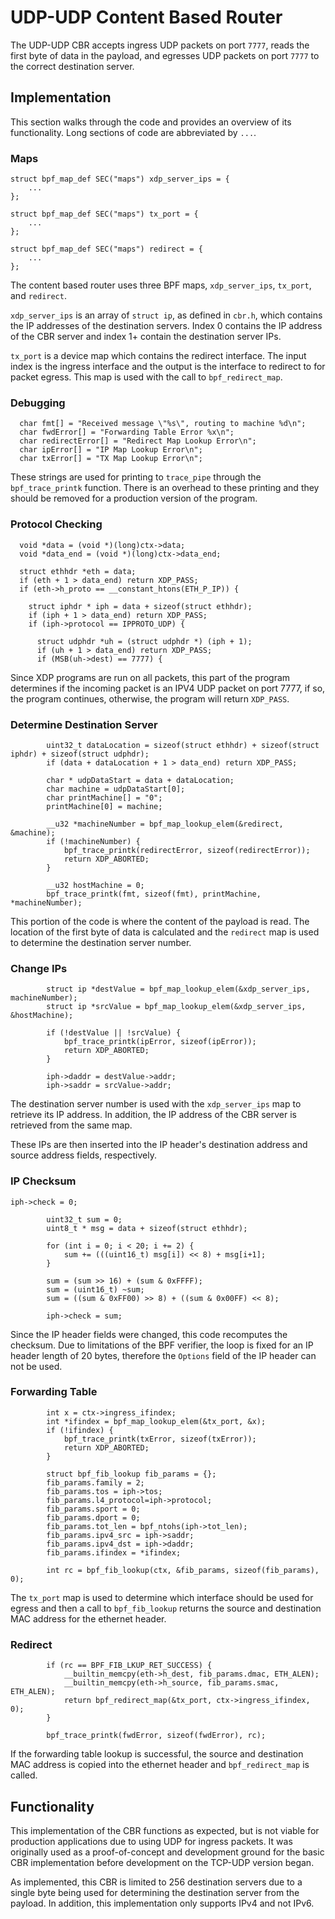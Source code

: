 # UDP-UDP Content Based Router

The UDP-UDP CBR accepts ingress UDP packets on port `7777`, reads the first byte of data in the payload, and egresses UDP packets on port `7777` to the correct destination server.

## Implementation

This section walks through the code and provides an overview of its functionality. Long sections of code are abbreviated by `...`.

### Maps

```
struct bpf_map_def SEC("maps") xdp_server_ips = {
    ...
};

struct bpf_map_def SEC("maps") tx_port = {
	...
};

struct bpf_map_def SEC("maps") redirect = {
	...
};
```

The content based router uses three BPF maps, `xdp_server_ips`, `tx_port`, and `redirect`.

`xdp_server_ips` is an array of `struct ip`, as defined in `cbr.h`, which contains the IP addresses of the destination servers. Index 0 contains the IP address of the CBR server and index 1+ contain the destination server IPs.

`tx_port` is a device map which contains the redirect interface. The input index is the ingress interface and the output is the interface to redirect to for packet egress. This map is used with the call to `bpf_redirect_map`. 

### Debugging

``` 
  char fmt[] = "Received message \"%s\", routing to machine %d\n";
  char fwdError[] = "Forwarding Table Error %x\n";
  char redirectError[] = "Redirect Map Lookup Error\n";
  char ipError[] = "IP Map Lookup Error\n";
  char txError[] = "TX Map Lookup Error\n";
```

These strings are used for printing to `trace_pipe` through the `bpf_trace_printk` function. There is an overhead to these printing and they should be removed for a production version of the program.

### Protocol Checking

```
  void *data = (void *)(long)ctx->data;
  void *data_end = (void *)(long)ctx->data_end;

  struct ethhdr *eth = data;
  if (eth + 1 > data_end) return XDP_PASS;
  if (eth->h_proto == __constant_htons(ETH_P_IP)) {
  
    struct iphdr * iph = data + sizeof(struct ethhdr);
    if (iph + 1 > data_end) return XDP_PASS;
    if (iph->protocol == IPPROTO_UDP) {

      struct udphdr *uh = (struct udphdr *) (iph + 1);
      if (uh + 1 > data_end) return XDP_PASS;
      if (MSB(uh->dest) == 7777) {
```

Since XDP programs are run on all packets, this part of the program determines if the incoming packet is an IPV4 UDP packet on port 7777, if so, the program continues, otherwise, the program will return `XDP_PASS`.

### Determine Destination Server

```
        uint32_t dataLocation = sizeof(struct ethhdr) + sizeof(struct iphdr) + sizeof(struct udphdr);
        if (data + dataLocation + 1 > data_end) return XDP_PASS; 

		char * udpDataStart = data + dataLocation;
		char machine = udpDataStart[0];
		char printMachine[] = "0";
		printMachine[0] = machine;

		__u32 *machineNumber = bpf_map_lookup_elem(&redirect, &machine);
		if (!machineNumber) {
			bpf_trace_printk(redirectError, sizeof(redirectError));
			return XDP_ABORTED;
		}
		
		__u32 hostMachine = 0;
		bpf_trace_printk(fmt, sizeof(fmt), printMachine, *machineNumber); 
``` 

This portion of the code is where the content of the payload is read. The location of the first byte of data is calculated and the `redirect` map is used to determine the destination server number. 

### Change IPs

```
        struct ip *destValue = bpf_map_lookup_elem(&xdp_server_ips, machineNumber);
		struct ip *srcValue = bpf_map_lookup_elem(&xdp_server_ips, &hostMachine);
		
		if (!destValue || !srcValue) {
			bpf_trace_printk(ipError, sizeof(ipError));
			return XDP_ABORTED;
		}
			
		iph->daddr = destValue->addr; 
		iph->saddr = srcValue->addr;
```

The destination server number is used with the `xdp_server_ips` map to retrieve its IP address. In addition, the IP address of the CBR server is retrieved from the same map.

These IPs are then inserted into the IP header's destination address and source address fields, respectively.

### IP Checksum

```
iph->check = 0;
		
		uint32_t sum = 0;
		uint8_t * msg = data + sizeof(struct ethhdr);
		
		for (int i = 0; i < 20; i += 2) {
			sum += (((uint16_t) msg[i]) << 8) + msg[i+1];
		}
		
		sum = (sum >> 16) + (sum & 0xFFFF);
		sum = (uint16_t) ~sum;
		sum = ((sum & 0xFF00) >> 8) + ((sum & 0x00FF) << 8);
		
		iph->check = sum;
```
Since the IP header fields were changed, this code recomputes the checksum. Due to limitations of the BPF verifier, the loop is fixed for an IP header length of 20 bytes, therefore the `Options` field of the IP header can not be used.

### Forwarding Table

```
		int x = ctx->ingress_ifindex;
		int *ifindex = bpf_map_lookup_elem(&tx_port, &x);
		if (!ifindex) {
			bpf_trace_printk(txError, sizeof(txError));
			return XDP_ABORTED;
		}
	  
		struct bpf_fib_lookup fib_params = {};
		fib_params.family = 2;
		fib_params.tos = iph->tos;
		fib_params.l4_protocol=iph->protocol;
		fib_params.sport = 0;
		fib_params.dport = 0;
		fib_params.tot_len = bpf_ntohs(iph->tot_len);
		fib_params.ipv4_src = iph->saddr;
		fib_params.ipv4_dst = iph->daddr;
		fib_params.ifindex = *ifindex;
		
		int rc = bpf_fib_lookup(ctx, &fib_params, sizeof(fib_params), 0);
```
The `tx_port` map is used to determine which interface should be used for egress and then a call to `bpf_fib_lookup` returns the source and destination MAC address for the ethernet header.

### Redirect

```
        if (rc == BPF_FIB_LKUP_RET_SUCCESS) {
			__builtin_memcpy(eth->h_dest, fib_params.dmac, ETH_ALEN);
			__builtin_memcpy(eth->h_source, fib_params.smac, ETH_ALEN);
			return bpf_redirect_map(&tx_port, ctx->ingress_ifindex, 0);
		}

		bpf_trace_printk(fwdError, sizeof(fwdError), rc);
```
If the forwarding table lookup is successful, the source and destination MAC address is copied into the ethernet header and `bpf_redirect_map` is called.

## Functionality

This implementation of the CBR functions as expected, but is not viable for production applications due to using UDP for ingress packets. It was originally used as a proof-of-concept and development ground for the basic CBR implementation before development on the TCP-UDP version began.

As implemented, this CBR is limited to 256 destination servers due to a single byte being used for determining the destination server from the payload. In addition, this implementation only supports IPv4 and not IPv6.